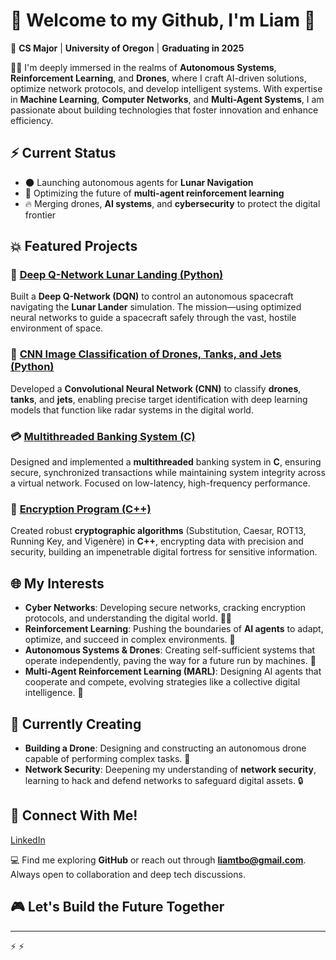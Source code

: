 # 🦾 Welcome to my Github, I'm Liam 🔮

👾 **CS Major** | **University of Oregon** | **Graduating in 2025**

👨‍💻 I'm deeply immersed in the realms of **Autonomous Systems**, **Reinforcement Learning**, and **Drones**, where I craft AI-driven solutions, optimize network protocols, and develop intelligent systems. With expertise in **Machine Learning**, **Computer Networks**, and **Multi-Agent Systems**, I am passionate about building technologies that foster innovation and enhance efficiency.

## ⚡ Current Status

- 🌑 Launching autonomous agents for **Lunar Navigation**
- 🤖 Optimizing the future of **multi-agent reinforcement learning**
- 🔥 Merging drones, **AI systems**, and **cybersecurity** to protect the digital frontier

## 💥 Featured Projects

### 🚀 [Deep Q-Network Lunar Landing (Python)](https://github.com/liamtbo/lunar_landing_dqn)
Built a **Deep Q-Network (DQN)** to control an autonomous spacecraft navigating the **Lunar Lander** simulation. The mission—using optimized neural networks to guide a spacecraft safely through the vast, hostile environment of space.

### 🤖 [CNN Image Classification of Drones, Tanks, and Jets (Python)](https://github.com/liamtbo/military_classification_cnn)
Developed a **Convolutional Neural Network (CNN)** to classify **drones**, **tanks**, and **jets**, enabling precise target identification with deep learning models that function like radar systems in the digital world.

### 💳 [Multithreaded Banking System (C)](https://github.com/liamtbo/multithreaded_banking)
Designed and implemented a **multithreaded** banking system in **C**, ensuring secure, synchronized transactions while maintaining system integrity across a virtual network. Focused on low-latency, high-frequency performance.

### 🔐 [Encryption Program (C++)](https://github.com/liamtbo/encryption)
Created robust **cryptographic algorithms** (Substitution, Caesar, ROT13, Running Key, and Vigenère) in **C++**, encrypting data with precision and security, building an impenetrable digital fortress for sensitive information.

## 🌐 My Interests

- **Cyber Networks**: Developing secure networks, cracking encryption protocols, and understanding the digital world. 🕵️‍♂️
- **Reinforcement Learning**: Pushing the boundaries of **AI agents** to adapt, optimize, and succeed in complex environments. 🤖
- **Autonomous Systems & Drones**: Creating self-sufficient systems that operate independently, paving the way for a future run by machines. 🚁
- **Multi-Agent Reinforcement Learning (MARL)**: Designing AI agents that cooperate and compete, evolving strategies like a collective digital intelligence. 🧠

## 🔮 Currently Creating

- **Building a Drone**: Designing and constructing an autonomous drone capable of performing complex tasks. 🚁
- **Network Security**: Deepening my understanding of **network security**, learning to hack and defend networks to safeguard digital assets. 🔒

## 📡 Connect With Me!
[LinkedIn](www.linkedin.com/in/liam-bouffard)

💻 Find me exploring **GitHub** or reach out through **liamtbo@gmail.com**. Always open to collaboration and deep tech discussions.

## 🎮 Let's Build the Future Together

---

⚡ ⚡
